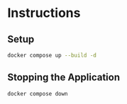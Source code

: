 # Instructions

## Setup

```bash
docker compose up --build -d
```


## Stopping the Application

```bash
docker compose down
```